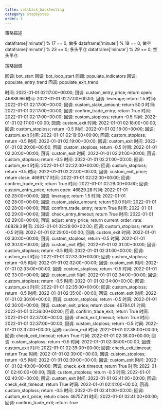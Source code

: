 ```yaml
---
title: callback_backtesting
category: stepbystep
order: 3
---
```


策略描述

dataframe['minute'] % 17 == 0; 做多
dataframe['minute'] % 19 == 0; 做空
dataframe['minute'] % 23 == 0; 多头平仓
dataframe['minute'] % 29 == 0; 空头平仓

策略回调

回调: bot_start
回调: bot_loop_start
回调: populate_indicators
回调: populate_entry_trend
回调: populate_exit_trend


时间: 2022-01-01 02:17:00+00:00; 回调: custom_entry_price; return open: 46888.96
时间: 2022-01-01 02:17:00+00:00; 回调: leverage; return 1.5
时间: 2022-01-01 02:17:00+00:00; 回调: custom_stake_amount; return 50.0
时间: 2022-01-01 02:17:00+00:00; 回调: confirm_trade_entry; return True
时间: 2022-01-01 02:17:00+00:00; 回调: custom_stoploss; return -0.5
时间: 2022-01-01 02:17:00+00:00; 回调: custom_exit
时间: 2022-01-01 02:18:00+00:00; 回调: custom_stoploss; return -0.5
时间: 2022-01-01 02:18:00+00:00; 回调: custom_exit
时间: 2022-01-01 02:19:00+00:00; 回调: custom_stoploss; return -0.5
时间: 2022-01-01 02:19:00+00:00; 回调: custom_exit
时间: 2022-01-01 02:20:00+00:00; 回调: custom_stoploss; return -0.5
时间: 2022-01-01 02:20:00+00:00; 回调: custom_exit
时间: 2022-01-01 02:21:00+00:00; 回调: custom_stoploss; return -0.5
时间: 2022-01-01 02:21:00+00:00; 回调: custom_exit
时间: 2022-01-01 02:22:00+00:00; 回调: custom_stoploss; return -0.5
时间: 2022-01-01 02:22:00+00:00; 回调: custom_exit_price; return close: 46891.17
时间: 2022-01-01 02:22:00+00:00; 回调: confirm_trade_exit; return True
时间: 2022-01-01 02:28:00+00:00; 回调: custom_entry_price; return open: 46829.28
时间: 2022-01-01 02:28:00+00:00; 回调: leverage; return 1.5
时间: 2022-01-01 02:28:00+00:00; 回调: custom_stake_amount; return 50.0
时间: 2022-01-01 02:28:00+00:00; 回调: confirm_trade_entry; return True
时间: 2022-01-01 02:29:00+00:00; 回调: check_entry_timeout; return True
时间: 2022-01-01 02:29:00+00:00; 回调: adjust_entry_price; return current_order_rate: 46829.3
时间: 2022-01-01 02:29:00+00:00; 回调: custom_stoploss; return -0.5
时间: 2022-01-01 02:29:00+00:00; 回调: custom_exit
时间: 2022-01-01 02:30:00+00:00; 回调: custom_stoploss; return -0.5
时间: 2022-01-01 02:30:00+00:00; 回调: custom_exit
时间: 2022-01-01 02:31:00+00:00; 回调: custom_stoploss; return -0.5
时间: 2022-01-01 02:31:00+00:00; 回调: custom_exit
时间: 2022-01-01 02:32:00+00:00; 回调: custom_stoploss; return -0.5
时间: 2022-01-01 02:32:00+00:00; 回调: custom_exit
时间: 2022-01-01 02:33:00+00:00; 回调: custom_stoploss; return -0.5
时间: 2022-01-01 02:33:00+00:00; 回调: custom_exit
时间: 2022-01-01 02:34:00+00:00; 回调: custom_stoploss; return -0.5
时间: 2022-01-01 02:34:00+00:00; 回调: custom_exit
时间: 2022-01-01 02:35:00+00:00; 回调: custom_stoploss; return -0.5
时间: 2022-01-01 02:35:00+00:00; 回调: custom_exit
时间: 2022-01-01 02:36:00+00:00; 回调: custom_stoploss; return -0.5
时间: 2022-01-01 02:36:00+00:00; 回调: custom_exit_price; return close: 46784.01
时间: 2022-01-01 02:36:00+00:00; 回调: confirm_trade_exit; return True
时间: 2022-01-01 02:37:00+00:00; 回调: check_exit_timeout; return True
时间: 2022-01-01 02:37:00+00:00; 回调: custom_stoploss; return -0.5
时间: 2022-01-01 02:37:00+00:00; 回调: custom_exit
时间: 2022-01-01 02:38:00+00:00; 回调: check_exit_timeout; return True
时间: 2022-01-01 02:38:00+00:00; 回调: custom_stoploss; return -0.5
时间: 2022-01-01 02:38:00+00:00; 回调: custom_exit
时间: 2022-01-01 02:39:00+00:00; 回调: check_exit_timeout; return True
时间: 2022-01-01 02:39:00+00:00; 回调: custom_stoploss; return -0.5
时间: 2022-01-01 02:39:00+00:00; 回调: custom_exit
时间: 2022-01-01 02:40:00+00:00; 回调: check_exit_timeout; return True
时间: 2022-01-01 02:40:00+00:00; 回调: custom_stoploss; return -0.5
时间: 2022-01-01 02:40:00+00:00; 回调: custom_exit
时间: 2022-01-01 02:41:00+00:00; 回调: check_exit_timeout; return True
时间: 2022-01-01 02:41:00+00:00; 回调: custom_stoploss; return -0.5
时间: 2022-01-01 02:41:00+00:00; 回调: custom_exit_price; return close: 46757.31
时间: 2022-01-01 02:41:00+00:00; 回调: confirm_trade_exit; return True